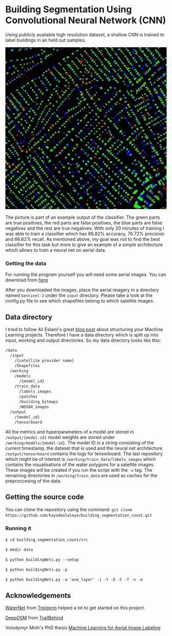 # Building Segmentation Using Convolutional Neural Network (CNN)

Using publicly available high resolution dataset, a shallow CNN is trained to label buildings in an held out samples.

![Figure 1](/images/R1.jpg)

The picture is part of an example output of the classifier. The green parts are true positives, the red parts are false positives, the blue parts are false negatives and the rest are true negatives. With only 20 minutes of training I was able to train a classifier which has 86.82% accuracy, 76.72% precision and 66.62% recall. As mentioned above, my goal was not to find the best classifier for this task but more to give an example of a simple architecture which allows to train a neural net on aerial data. 


### Getting the data

For running the program yourself you will need some aerial images. You can download from [here](https://www.cs.toronto.edu/~vmnih/data/)

After you downloaded the images, place the aerial imagery in a directory named `Sentinel-2` under the `input` directory.
Please take a look at the config.py file to see which shapefiles belong to which satellite images.

## Data directory

I tried to follow Ali Eslami's great [blog post](http://arkitus.com/patterns-for-research-in-machine-learning/) about structuring your Machine Learning projects. Therefore I have a data directory which is split up into input, working and output directories. So my data directory looks like this:
```
/data
  /input
    /{satellite provider name}
    /Shapefiles
  /working
    /models
      /{model_id}
    /train_data
      /labels_images
      /patches
      /building_bitmaps
      /WGS84_images
  /output
    /{model_id}
    /tensorboard
```

All the metrics and hyperparameters of a model are stored in `/output/{model-id}` model weights are stored under `/working/models/{model-id}`. The model ID is a string consisting of the current timestamp, the dataset that is used and the neural net architecture. `/output/tensorboard` contains the logs for tensorboard. The last repository which might be of interest is `/working/train_data/labels_images` which contains the visualisations of the water polygons for a satellite images. These images will be created if you run the script with the `-v` tag. The remaining directories in `/working/train_data` are used as caches for the preproccesing of the data.

## Getting the source code

You can clone the repository using the command: `git clone https://github.com/kayodeolaleye/building_segmentation_count.git`

### Running it
`$ cd building_segmentation_count/src`

`$ mkdir data`

`$ python buildingNets.py --setup`

`$ python buildingNets.py -p`

`$ python buildingNets.py -a 'one_layer' -i -t -E -C -T -v -e`

## Acknowledgements
[WaterNet](https://github.com/treigerm/WaterNet) from [Treigerm](https://github.com/treigerm) helped a lot to get started on this project. 

[DeepOSM](https://github.com/trailbehind/DeepOSM) from [TrailBehind](https://github.com/trailbehind) 

Volodymyr Mnih's PhD thesis [Machine Learning for Aerial Image Labeling](https://www.cs.toronto.edu/~vmnih/docs/Mnih_Volodymyr_PhD_Thesis.pdf) 
